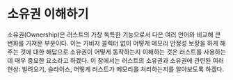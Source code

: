 # 소유권 이해하기

소유권(Ownership)은 러스트의 가장 독특한 기능으로서 다은 여러 언어와 비교해 큰 변화를 가져온 부분이다. 이는 가비지 콜렉터 없이 어떻게 메모리 안정성 보장을 하게  해주는 것에 대한 해답으로 소유권이 어떻게 동작하는지 이해하는 것은 러스트를 사용하는데 매우 중요한 요소라고 하겠다. 이 장에서는 러스트의 소유권과 소유권에 관련된 여러 현상: 빌려오기, 슬라이스, 어떻게 러스트가 메모리를 처리하는지를 알아보도록 하겠다.
